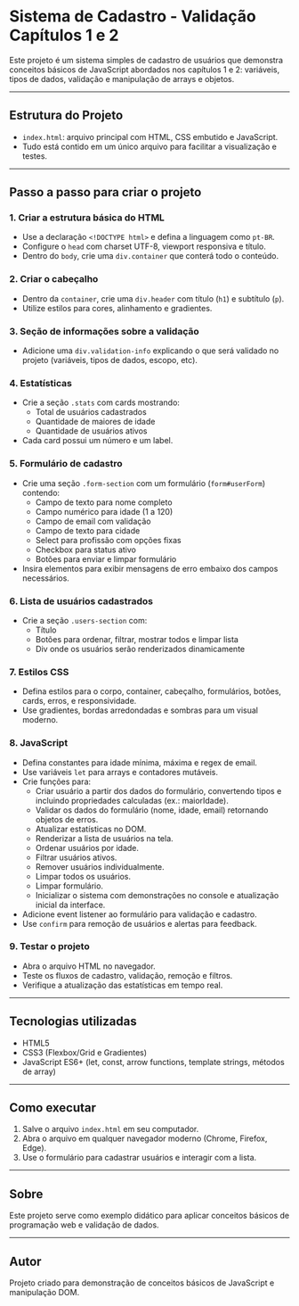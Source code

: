 # Sistema de Cadastro - Validação Capítulos 1 e 2

Este projeto é um sistema simples de cadastro de usuários que demonstra conceitos básicos de JavaScript abordados nos capítulos 1 e 2: variáveis, tipos de dados, validação e manipulação de arrays e objetos.

---

## Estrutura do Projeto

- `index.html`: arquivo principal com HTML, CSS embutido e JavaScript.
- Tudo está contido em um único arquivo para facilitar a visualização e testes.

---

## Passo a passo para criar o projeto

### 1. Criar a estrutura básica do HTML

- Use a declaração `<!DOCTYPE html>` e defina a linguagem como `pt-BR`.
- Configure o `head` com charset UTF-8, viewport responsiva e título.
- Dentro do `body`, crie uma `div.container` que conterá todo o conteúdo.

### 2. Criar o cabeçalho

- Dentro da `container`, crie uma `div.header` com título (`h1`) e subtítulo (`p`).
- Utilize estilos para cores, alinhamento e gradientes.

### 3. Seção de informações sobre a validação

- Adicione uma `div.validation-info` explicando o que será validado no projeto (variáveis, tipos de dados, escopo, etc).

### 4. Estatísticas

- Crie a seção `.stats` com cards mostrando:
  - Total de usuários cadastrados
  - Quantidade de maiores de idade
  - Quantidade de usuários ativos
- Cada card possui um número e um label.

### 5. Formulário de cadastro

- Crie uma seção `.form-section` com um formulário (`form#userForm`) contendo:
  - Campo de texto para nome completo
  - Campo numérico para idade (1 a 120)
  - Campo de email com validação
  - Campo de texto para cidade
  - Select para profissão com opções fixas
  - Checkbox para status ativo
  - Botões para enviar e limpar formulário
- Insira elementos para exibir mensagens de erro embaixo dos campos necessários.

### 6. Lista de usuários cadastrados

- Crie a seção `.users-section` com:
  - Título
  - Botões para ordenar, filtrar, mostrar todos e limpar lista
  - Div onde os usuários serão renderizados dinamicamente

### 7. Estilos CSS

- Defina estilos para o corpo, container, cabeçalho, formulários, botões, cards, erros, e responsividade.
- Use gradientes, bordas arredondadas e sombras para um visual moderno.

### 8. JavaScript

- Defina constantes para idade mínima, máxima e regex de email.
- Use variáveis `let` para arrays e contadores mutáveis.
- Crie funções para:
  - Criar usuário a partir dos dados do formulário, convertendo tipos e incluindo propriedades calculadas (ex.: maiorIdade).
  - Validar os dados do formulário (nome, idade, email) retornando objetos de erros.
  - Atualizar estatísticas no DOM.
  - Renderizar a lista de usuários na tela.
  - Ordenar usuários por idade.
  - Filtrar usuários ativos.
  - Remover usuários individualmente.
  - Limpar todos os usuários.
  - Limpar formulário.
  - Inicializar o sistema com demonstrações no console e atualização inicial da interface.
- Adicione event listener ao formulário para validação e cadastro.
- Use `confirm` para remoção de usuários e alertas para feedback.

### 9. Testar o projeto

- Abra o arquivo HTML no navegador.
- Teste os fluxos de cadastro, validação, remoção e filtros.
- Verifique a atualização das estatísticas em tempo real.

---

## Tecnologias utilizadas

- HTML5
- CSS3 (Flexbox/Grid e Gradientes)
- JavaScript ES6+ (let, const, arrow functions, template strings, métodos de array)

---

## Como executar

1. Salve o arquivo `index.html` em seu computador.
2. Abra o arquivo em qualquer navegador moderno (Chrome, Firefox, Edge).
3. Use o formulário para cadastrar usuários e interagir com a lista.

---

## Sobre

Este projeto serve como exemplo didático para aplicar conceitos básicos de programação web e validação de dados.

---

## Autor

Projeto criado para demonstração de conceitos básicos de JavaScript e manipulação DOM.
